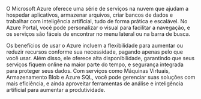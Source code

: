 O Microsoft Azure oferece uma série de serviços na nuvem que ajudam a hospedar aplicativos, armazenar arquivos, criar bancos de dados e trabalhar com inteligência artificial, tudo de forma prática e escalável. No Azure Portal, você pode personalizar o visual para facilitar a navegação, e os serviços são fáceis de encontrar no menu lateral ou na barra de busca.

Os benefícios de usar o Azure incluem a flexibilidade para aumentar ou reduzir recursos conforme sua necessidade, pagando apenas pelo que você usar. Além disso, ele oferece alta disponibilidade, garantindo que seus serviços fiquem online na maior parte do tempo, e segurança integrada para proteger seus dados. Com serviços como Máquinas Virtuais, Armazenamento Blob e Azure SQL, você pode gerenciar suas soluções com mais eficiência, e ainda aproveitar ferramentas de análise e inteligência artificial para aumentar a produtividade.
